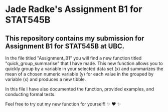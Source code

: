 # Jade Radke's Assignment B1 for STAT545B

## This repository contains my submission for Assignment B1 for STAT545B at UBC. 

In the file titled "Assignment_B1" you will find a new function titled "quick_group_summarise" that I have made. This new function allows you to quickly group by a variable in your selected data set (x) and summarizes the mean of a chosen numeric variable (y) for each value in the grouped by variable (x) and produces a new tibble. 

In this file I have also documented the function, provided examples, and conducting formal tests. 

Feel free to try out my new function for yourself! ✨ ❤️ ✨
